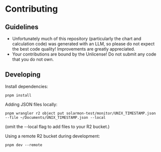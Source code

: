 # Contributing

## Guidelines

- Unfortunately much of this repository (particularly the chart and calculation code) was generated with an LLM, so please do not expect the best code quality! Improvements are greatly appreciated.
- Your contributions are bound by the Unlicense! Do not submit any code that you do not own.

## Developing

Install dependencies:
```
pnpm install
```

Adding JSON files locally:
```
pnpm wrangler r2 object put solarmon-test/monitor/UNIX_TIMESTAMP.json --file ~/Documents/UNIX_TIMESTAMP.json --local
```
(omit the --local flag to add files to your R2 bucket.)

Using a remote R2 bucket during development:
```
pnpm dev --remote
```
